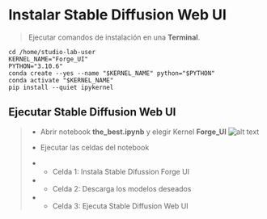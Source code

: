﻿# Instalar Stable Diffusion Web UI
<!-- Primer paso -->
> Ejecutar comandos de instalación en una **Terminal**.
```
cd /home/studio-lab-user
KERNEL_NAME="Forge_UI"
PYTHON="3.10.6"
conda create --yes --name "$KERNEL_NAME" python="$PYTHON"
conda activate "$KERNEL_NAME"
pip install --quiet ipykernel
```
<!-- Esperar que se pueda crear un notebook con el entorno Forge_UI -->
## Ejecutar Stable Diffusion Web UI
> - Abrir notebook **the_best.ipynb** y elegir Kernel **Forge_UI**
![alt text](https://i.imgur.com/4RStREs.png)
>
> - Ejecutar las celdas del notebook
> - - Celda 1: Instala Stable Difussion Forge UI
> - - Celda 2: Descarga los modelos deseados
> - - Celda 3: Ejecuta Stable Diffusion Web UI